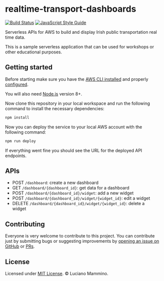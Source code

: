 # realtime-transport-dashboards

[![Build Status](https://dev.azure.com/loige/loige/_apis/build/status/lmammino.realtime-transport-dashboards?branchName=master)](https://dev.azure.com/loige/loige/_build/latest?definitionId=3&branchName=master)
[![JavaScript Style Guide](https://img.shields.io/badge/code_style-standard-brightgreen.svg)](https://standardjs.com)

Serverless APIs for AWS to build and display Irish public transportation real time data.

This is a sample serverless application that can be used for workshops or other educational purposes.

## Getting started

Before starting make sure you have the [AWS CLI installed](https://aws.amazon.com/cli/) and properly [configured](https://docs.aws.amazon.com/cli/latest/userguide/cli-chap-configure.html).

You will also need [Node.js](https://nodejs.org/en/) version 8+.

Now clone this repository in your local workspace and run the following command to install the necessary dependencies:

```bash
npm install
```

Now you can deploy the service to your local AWS account with the following command:

```bash
npm run deploy
```

If everything went fine you should see the URL for the deployed API endpoints.


## APIs

 - POST `/dashboard`: create a new dashboard
 - GET `/dashboard/{dashboard_id}`: get data for a dashboard
 - POST `/dashboard/{dashboard_id}/widget`: add a new widget
 - POST `/dashboard/{dashboard_id}/widget/{widget_id}`: edit a widget
 - DELETE `/dashboard/{dashboard_id}/widget/{widget_id}`: delete a widget


## Contributing

Everyone is very welcome to contribute to this project. You can contribute just by submitting bugs or
suggesting improvements by [opening an issue on GitHub](https://github.com/lmammino/realtime-transport-dashboards/issues) or [PRs](https://github.com/lmammino/realtime-transport-dashboards/pulls).


## License

Licensed under [MIT License](LICENSE). © Luciano Mammino.
